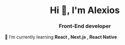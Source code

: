 <h1 align="center">Hi 👋, I'm Alexios</h1>
<h3 align="center">Front-End developer</h3>

 🌱 I’m currently learning **React , Next.js , React Native**






